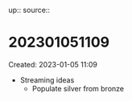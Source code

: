 up::
source::

# 202301051109

Created: 2023-01-05 11:09

- Streaming ideas
	- Populate silver from bronze
